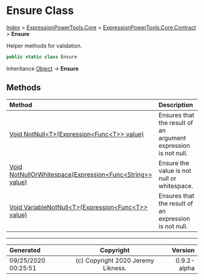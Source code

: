 ﻿# Ensure Class

[Index](../index.md) > [ExpressionPowerTools.Core](ExpressionPowerTools.Core.a.md) > [ExpressionPowerTools.Core.Contract](ExpressionPowerTools.Core.Contract.n.md) > **Ensure**

Helper methods for validation.

```csharp
public static class Ensure
```

Inheritance [Object](https://docs.microsoft.com/dotnet/api/system.object) → **Ensure**

## Methods

| Method | Description |
| :-- | :-- |
| [Void NotNull&lt;T>(Expression&lt;Func&lt;T>> value)](ExpressionPowerTools.Core.Contract.Ensure.NotNull.m.md) | Ensures that the result of an argument expression is            not null. |
| [Void NotNullOrWhitespace(Expression&lt;Func&lt;String>> value)](ExpressionPowerTools.Core.Contract.Ensure.NotNullOrWhitespace.m.md) | Ensure the value is not null or whitespace. |
| [Void VariableNotNull&lt;T>(Expression&lt;Func&lt;T>> value)](ExpressionPowerTools.Core.Contract.Ensure.VariableNotNull.m.md) | Ensures that the result of an expression is not null. |

---

| Generated | Copyright | Version |
| :-- | :-: | --: |
| 09/25/2020 00:25:51 | (c) Copyright 2020 Jeremy Likness. | 0.9.2-alpha |
